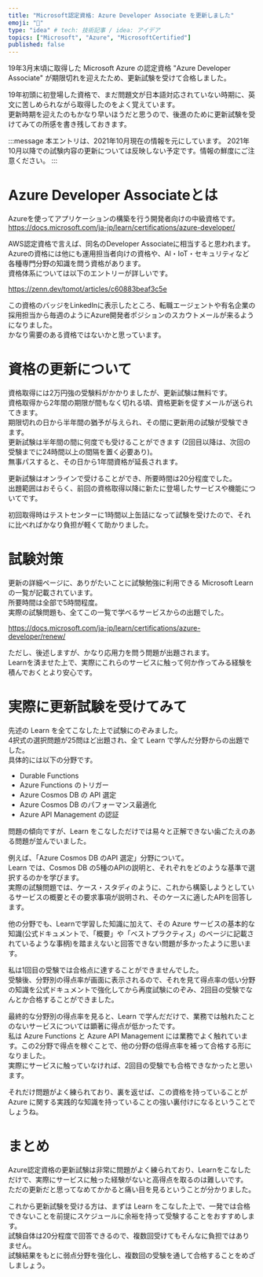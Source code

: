 ```yaml
---
title: "Microsoft認定資格: Azure Developer Associate を更新しました"
emoji: "🌈"
type: "idea" # tech: 技術記事 / idea: アイデア
topics: ["Microsoft", "Azure", "MicrosoftCertified"]
published: false
---
```


19年3月末頃に取得した Microsoft Azure の認定資格 "Azure Developer Associate" が期限切れを迎えたため、更新試験を受けて合格しました。  

19年初頭に初登場した資格で、まだ問題文が日本語対応されていない時期に、英文に苦しめられながら取得したのをよく覚えています。  
更新時期を迎えたのもかなり早いほうだと思うので、後進のために更新試験を受けてみての所感を書き残しておきます。  

:::message
本エントリは、2021年10月現在の情報を元にしています。
2021年10月以降での試験内容の更新については反映しない予定です。情報の鮮度にご注意ください。
:::

# Azure Developer Associateとは

Azureを使ってアプリケーションの構築を行う開発者向けの中級資格です。  
https://docs.microsoft.com/ja-jp/learn/certifications/azure-developer/

AWS認定資格で言えば、同名のDeveloper Associateに相当すると思われます。  
Azureの資格には他にも運用担当者向けの資格や、AI・IoT・セキュリティなど各種専門分野の知識を問う資格があります。  
資格体系については以下のエントリーが詳しいです。

https://zenn.dev/tomot/articles/c60883beaf3c5e


この資格のバッジをLinkedInに表示したところ、転職エージェントや有名企業の採用担当から毎週のようにAzure開発者ポジションのスカウトメールが来るようになりました。  
かなり需要のある資格ではないかと思っています。  

# 資格の更新について
資格取得には2万円強の受験料がかかりましたが、更新試験は無料です。  
資格取得から2年間の期限が間もなく切れる頃、資格更新を促すメールが送られてきます。  
期限切れの日から半年間の猶予が与えられ、その間に更新用の試験が受験できます。  
更新試験は半年間の間に何度でも受けることができます
(2回目以降は、次回の受験までに24時間以上の間隔を置く必要あり)。  
無事パスすると、その日から1年間資格が延長されます。  

更新試験はオンラインで受けることができ、所要時間は20分程度でした。  
出題範囲はおそらく、前回の資格取得以降に新たに登場したサービスや機能についてです。  

初回取得時はテストセンターに1時間以上缶詰になって試験を受けたので、それに比べればかなり負担が軽くて助かりました。  

# 試験対策
更新の詳細ページに、ありがたいことに試験勉強に利用できる Microsoft Learn の一覧が記載されています。  
所要時間は全部で5時間程度。  
実際の試験問題も、全てこの一覧で学べるサービスからの出題でした。  

https://docs.microsoft.com/ja-jp/learn/certifications/azure-developer/renew/

ただし、後述しますが、かなり応用力を問う問題が出題されます。  
Learnを済ませた上で、実際にこれらのサービスに触って何か作ってみる経験を積んでおくとより安心です。  

# 実際に更新試験を受けてみて
先述の Learn を全てこなした上で試験にのぞみました。  
4択式の選択問題が25問ほど出題され、全て Learn で学んだ分野からの出題でした。  
具体的には以下の分野です。

- Durable Functions
- Azure Functions のトリガー
- Azure Cosmos DB の API 選定
- Azure Cosmos DB のパフォーマンス最適化
- Azure API Management の認証

問題の傾向ですが、Learn をこなしただけでは易々と正解できない歯ごたえのある問題が並んでいました。  

例えば、「Azure Cosmos DB のAPI 選定」分野について。  
Learn では、Cosmos DB の5種のAPIの説明と、それぞれをどのような基準で選択するのかを学びます。  
実際の試験問題では、ケース・スタディのように、これから構築しようとしているサービスの概要とその要求事項が説明され、そのケースに適したAPIを回答します。  

他の分野でも、Learnで学習した知識に加えて、その Azure サービスの基本的な知識(公式ドキュメントで、「概要」や「ベストプラクティス」のページに記載されているような事柄)を踏まえないと回答できない問題が多かったように思います。  

私は1回目の受験では合格点に達することができませんでした。  
受験後、分野別の得点率が画面に表示されるので、それを見て得点率の低い分野の知識を公式ドキュメントで強化してから再度試験にのぞみ、2回目の受験でなんとか合格することができました。  

最終的な分野別の得点率を見ると、Learn で学んだだけで、業務では触れたことのないサービスについては顕著に得点が低かったです。  
私は Azure Functions と Azure API Management には業務でよく触れています。この2分野で得点を稼ぐことで、他の分野の低得点率を補って合格する形になりました。  
実際にサービスに触っていなければ、2回目の受験でも合格できなかったと思います。  

それだけ問題がよく練られており、裏を返せば、この資格を持っていることが Azure に関する実践的な知識を持っていることの強い裏付けになるということでしょうね。  


# まとめ
Azure認定資格の更新試験は非常に問題がよく練られており、Learnをこなしただけで、実際にサービスに触った経験がないと高得点を取るのは難しいです。  
ただの更新だと思ってなめてかかると痛い目を見るということが分かりました。  

これから更新試験を受ける方は、まずは Learn をこなした上で、一発では合格できないことを前提にスケジュールに余裕を持って受験することをおすすめします。  
試験自体は20分程度で回答できるので、複数回受けてもそんなに負担ではありません。  
試験結果をもとに弱点分野を強化し、複数回の受験を通して合格することをめざしましょう。  